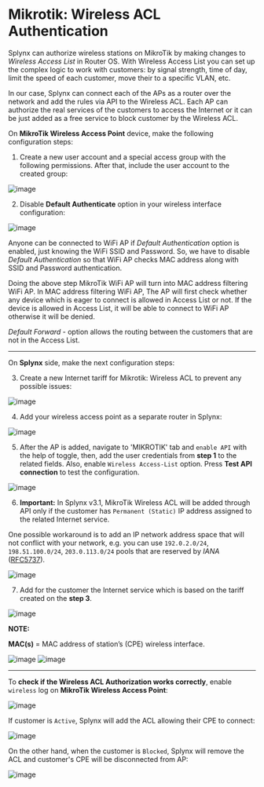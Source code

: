 Mikrotik: Wireless ACL Authentication
==========

Splynx can authorize wireless stations on MikroTik by making changes to *Wireless Access List* in Router OS. With Wireless Access List you can set up the complex logic to work with customers: by signal strength, time of day, limit the speed of each customer, move their to a specific VLAN, etc.

In our case, Splynx can connect each of the APs as a router over the network and add the rules via API to the Wireless ACL. Each AP can authorize the real services of the customers to access the Internet or it can be just added as a free service to block customer by the Wireless ACL.

On **MikroTik Wireless Access Point** device, make the following configuration steps:

1. Create a new user account and a special access group with the following permissions. After that, include the user account to the created group:

![image](img_1.png)

2. Disable **Default Authenticate** option in your wireless interface configuration:

![image](img_2.png)

Anyone can be connected to WiFi AP if *Default Authentication* option is enabled, just knowing the WiFi SSID and Password. So, we have to disable *Default Authentication* so that WiFi AP checks MAC address along with SSID and Password authentication.

Doing the above step MikroTik WiFi AP will turn into MAC address filtering WiFi AP. In MAC address filtering WiFi AP, The AP will first check whether any device which is eager to connect is allowed in Access List or not. If the device is allowed in Access List, it will be able to connect to WiFi AP otherwise it will be denied.

*Default Forward* - option allows the routing between the customers that are not in the Access List.

------------

On **Splynx** side, make the next configuration steps:

3. Create a new Internet tariff for Mikrotik: Wireless ACL to prevent any possible issues:

![image](img_3.png)

4. Add your wireless access point as a separate router in Splynx:

![image](img_4.png)

5. After the AP is added, navigate to 'MIKROTIK' tab and `enable API` with the help of toggle, then, add the user credentials from **step 1** to the related fields. Also, enable `Wireless Access-List` option. Press **Test API connection** to test the configuration.

![image](img_5.png)

6. **Important:** In Splynx v3.1, MikroTik Wireless ACL will be added through API only if the customer has `Permanent (Static)` IP address assigned to the related Internet service.

One possible workaround is to add an IP network address space that will not conflict with your network, e.g. you can use `192.0.2.0/24`, `198.51.100.0/24`, `203.0.113.0/24` pools that are reserved by *IANA* ([RFC5737](https://datatracker.ietf.org/doc/html/rfc5737)).

![image](img_6.png)

7. Add for the customer the Internet service which is based on the tariff created on the **step 3**.

![image](img_7.png)

**NOTE:**

**MAC(s)** = MAC address of station’s (CPE) wireless interface.

![image](img_8.png)
![image](img_8_1.png)

------------

To **check if the Wireless ACL Authorization works correctly**, enable `wireless` log on **MikroTik Wireless Access Point**:

 ![image](img_9.png)

If customer is `Active`, Splynx will add the ACL allowing their CPE to connect:

![image](img_10.png)

On the other hand, when the customer is `Blocked`, Splynx will remove the ACL and customer's CPE will be disconnected from AP:

![image](img_11.png)
